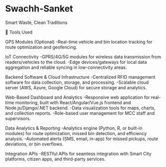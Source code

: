 # Swachh-Sanket
Smart Waste, Clean Traditions

🚀 Tools Used

GPS Modules (Optional)
-Real-time vehicle and bin location tracking for route optimization and geofencing.

IoT Connectivity
-GPRS/4G/5G modules for wireless data transmission from readers/vehicles to the cloud.
-Edge devices/gateways for local data aggregation and reliable syncing in low-connectivity areas.

Backend Software & Cloud Infrastructure
-Centralized RFID management software for data collection, storage, and processing.
-Scalable cloud server (AWS, Azure, Google Cloud) for secure storage and analytics.

Web-Based Dashboard and Analytics
-Responsive web application for real-time monitoring, built with React/Angular/Vue.js frontend and Node.js/Django/.NET backend.
-Data visualization tools for maps, charts, and collection reports.
-Role-based user management for MCC staff and supervisors.

Data Analytics & Reporting
-Analytics engine (Python, R, or built-in modules) for route optimization, missed bin detection, and efficiency analysis.
-Automated alerts (SMS, email, in-app) for missed pickups, route deviations, or bin overflows.

Integration APIs
-RESTful APIs for seamless integration with Smart City platforms, citizen apps, and third-party services.
